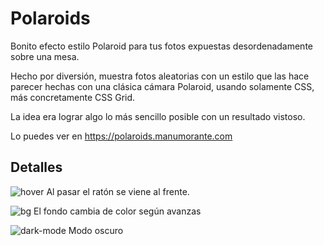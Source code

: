 # Polaroids

Bonito efecto estilo Polaroid para tus fotos expuestas desordenadamente sobre una mesa.

Hecho por diversión, muestra fotos aleatorias con un estilo que las hace parecer hechas con una clásica cámara Polaroid, usando solamente CSS, más concretamente CSS Grid.

La idea era lograr algo lo más sencillo posible con un resultado vistoso.

Lo puedes ver en https://polaroids.manumorante.com

## Detalles

![hover](https://github.com/manumorante/polaroids/assets/3266486/e418609b-b95a-4e2c-8971-21257d958610)
Al pasar el ratón se viene al frente.

![bg](https://github.com/manumorante/polaroids/assets/3266486/527fc1f7-626f-4719-a7d0-9f3d0ed3b428)
El fondo cambia de color según avanzas

![dark-mode](https://github.com/manumorante/polaroids/assets/3266486/1eb7d257-9709-49c8-a689-ee379cab2f9c)
Modo oscuro
